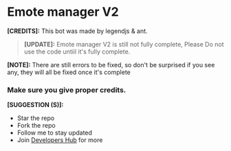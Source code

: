 # Emote manager V2
**[CREDITS]:** This bot was made by legendjs & ant.
> **[UPDATE]:** Emote manager V2 is still not fully complete, Please Do not use the code untiil it's fully complete.

**[NOTE]:** There are still errors to be fixed, so don't be surprised if you see any, they will all be fixed once it's complete
### Make sure you give proper credits.
**[SUGGESTION (S)]:**
- Star the repo
- Fork the repo
- Follow me to stay updated
- Join [Developers Hub](https://discord.gg/avbmZBrDsk) for more
